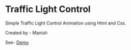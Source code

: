 # Traffic Light Control

Simple Traffic Light Control Animation using Html and Css.

Created by - Manish

See- <a href="https://manishdev20.github.io/Web-Development/TrafficLightControl/">Demo</a>
